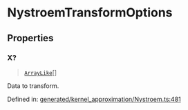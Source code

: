# NystroemTransformOptions

## Properties

### X?

> [`ArrayLike`](../types/ArrayLike.md)[]

Data to transform.

Defined in:  [generated/kernel\_approximation/Nystroem.ts:481](https://github.com/transitive-bullshit/scikit-learn-ts/blob/122b3c0/packages/sklearn/src/generated/kernel_approximation/Nystroem.ts#L481)
